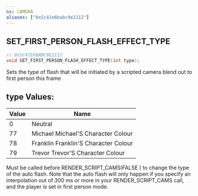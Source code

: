 ```yaml
---
ns: CAMERA
aliases: ["0x5c41e6babc9e2112"]
---
```

## SET_FIRST_PERSON_FLASH_EFFECT_TYPE

```c
// 0x5C41E6BABC9E2112
void SET_FIRST_PERSON_FLASH_EFFECT_TYPE(int type);
```

Sets the type of flash that will be initiated by a scripted camera blend out to first person this frame

## type Values:
| Value | Name |
| --- | --- |
| 0 | Neutral |
| 77 | Michael Michael'S Character Colour |
| 78 | Franklin Franklin'S Character Colour |
| 79 | Trevor Trevor'S Character Colour |


Must be called before RENDER_SCRIPT_CAMS(FALSE ) to change the type of the auto flash. Note that the auto flash will only happen if you specify an interpolation out of 300 ms or more in your RENDER_SCRIPT_CAMS call, and the player is set in first person mode.

